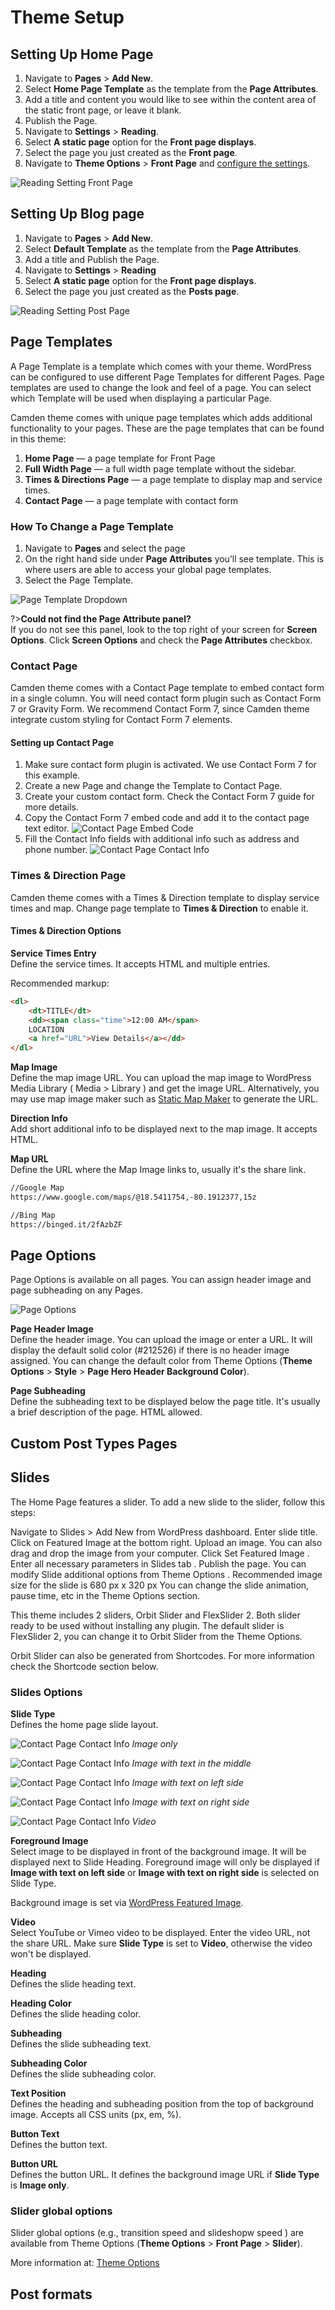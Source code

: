 # Theme Setup

## Setting Up Home Page

1. Navigate to **Pages** > **Add New**.
2. Select **Home Page Template** as the template from the **Page Attributes**.
3. Add a title and content you would like to see within the content area of the static front page, or leave it blank.
4. Publish the Page.
5. Navigate to **Settings** > **Reading**.
6. Select **A static page** option for the **Front page displays**.
7. Select the page you just created as the **Front page**.
8. Navigate to **Theme Options** > **Front Page** and [configure the settings]().

![Reading Setting Front Page](_images/reading-setting-front-page.png)

## Setting Up Blog page

1. Navigate to **Pages** > **Add New**.
2. Select **Default Template** as the template from the **Page Attributes**.
3. Add a title and Publish the Page.
4. Navigate to **Settings** > **Reading**
5. Select **A static page** option for the **Front page displays**.
6. Select the page you just created as the **Posts page**.

![Reading Setting Post Page](_images/reading-setting-posts-page.png)

## Page Templates
A Page Template is a template which comes with your theme. WordPress can be configured to use different Page Templates for different Pages. Page templates are used to change the look and feel of a page. You can select which Template will be used when displaying a particular Page.

Camden theme comes with unique page templates which adds additional functionality to your pages. These are the page templates that can be found in this theme:

1. **Home Page** — a page template for Front Page
2. **Full Width Page** — a full width page template without the sidebar.
3. **Times & Directions Page** — a page template to display map and service times.
4. **Contact Page** — a page template with contact form

### How To Change a Page Template

1. Navigate to **Pages** and select the page
2. On the right hand side under **Page Attributes** you’ll see template. This is where users are able to access your global page templates.
3. Select the Page Template.

![Page Template Dropdown](_images/page-template-dropdown.png)

?>**Could not find the Page Attribute panel?**  
  If you do not see this panel, look to the top right of your screen for **Screen Options**. Click **Screen Options** and check the **Page Attributes** checkbox.
  
### Contact Page
Camden theme comes with a Contact Page template to embed contact form in a single column. You will need contact form plugin such as Contact Form 7 or Gravity Form. We recommend Contact Form 7, since Camden theme integrate custom styling for Contact Form 7 elements.

#### Setting up Contact Page
1. Make sure contact form plugin is activated. We use Contact Form 7 for this example.
2. Create a new Page and change the Template to Contact Page.
3. Create your custom contact form. Check the Contact Form 7 guide for more details.
4. Copy the Contact Form 7 embed code and add it to the contact page text editor.
![Contact Page Embed Code](_images/contact-page-contact-embed-code.png) 
5. Fill the Contact Info fields with additional info such as address and phone number. 
![Contact Page Contact Info](_images/contact-page-contact-info.png)

### Times & Direction Page
Camden theme comes with a Times & Direction template to display service times and map. Change page template to **Times & Direction** to enable it.

#### Times & Direction Options

**Service Times Entry**  
Define the service times. It accepts HTML and multiple entries. 

Recommended markup:
```html
<dl>
    <dt>TITLE</dt>
    <dd><span class="time">12:00 AM</span>
    LOCATION
    <a href="URL">View Details</a></dd>
</dl>
```

**Map Image**  
Define the map image URL. You can upload the map image to WordPress Media Library ( Media > Library ) and get the image URL. Alternatively, you may use map image maker such as [Static Map Maker](http://staticmapmaker.com/) to generate the URL.
       
**Direction Info**  
Add short additional info to be displayed next to the map image. It accepts HTML.

**Map URL**  
Define the URL where the Map Image links to, usually it's the share link. 

```html
//Google Map
https://www.google.com/maps/@18.5411754,-80.1912377,15z

//Bing Map
https://binged.it/2fAzbZF
```

## Page Options

Page Options is available on all pages. You can assign header image and page subheading on any Pages.

![Page Options](_images/page-options.png) 

**Page Header Image**  
Define the header image. You can upload the image or enter a URL. It will display the default solid color (#212526) if there is no header image assigned. You can change the default color from Theme Options (**Theme Options** > **Style** > **Page Hero Header Background Color**).

**Page Subheading**  
Define the subheading text to be displayed below the page title. It's usually a brief description of the page. HTML allowed.

## Custom Post Types Pages


## Slides

The Home Page features a slider. To add a new slide to the slider, follow this steps:

Navigate to Slides > Add New from WordPress dashboard.
Enter slide title.
Click on Featured Image at the bottom right.
Upload an image. You can also drag and drop the image from your computer.
Click Set Featured Image .
Enter all necessary parameters in Slides tab .
Publish the page.
You can modify Slide additional options from Theme Options .
Recommended image size for the slide is 680 px x 320 px
You can change the slide animation, pause time, etc in the Theme Options section.

This theme includes 2 sliders, Orbit Slider and FlexSlider 2. Both slider ready to be used without installing any plugin. The default slider is FlexSlider 2, you can change it to Orbit Slider from the Theme Options.

Orbit Slider can also be generated from Shortcodes. For more information check the Shortcode section below.

### Slides Options

**Slide Type**  
Defines the home page slide layout.

![Contact Page Contact Info](_images/slide-type-image.png)
_Image only_

![Contact Page Contact Info](_images/slide-type-image-center.png)
_Image with text in the middle_

![Contact Page Contact Info](_images/slide-type-image-right.png)
_Image with text on left side_

![Contact Page Contact Info](_images/slide-type-image-left.png)
_Image with text on right side_

![Contact Page Contact Info](_images/slide-type-video.png)
_Video_

**Foreground Image**  
Select image to be displayed in front of the background image. It will be displayed next to Slide Heading. Foreground image will only be displayed if **Image with text on left side** or **Image with text on right side** is selected on Slide Type.

Background image is set via [WordPress Featured Image](https://en.support.wordpress.com/featured-images/).

**Video**  
Select YouTube or Vimeo video to be displayed. Enter the video URL, not the share URL. Make sure **Slide Type** is set to **Video**, otherwise the video won't be displayed.

**Heading**  
Defines the slide heading text.

**Heading Color**  
Defines the slide heading color.

**Subheading**  
Defines the slide subheading text.

**Subheading Color**  
Defines the slide subheading color.

**Text Position**  
Defines the heading and subheading position from the top of background image. Accepts all CSS units (px, em, %).

**Button Text**  
Defines the button text.

**Button URL**  
Defines the button URL. It defines the background image URL if **Slide Type** is **Image only**.

### Slider global options
Slider global options (e.g., transition speed and slideshopw speed ) are available from Theme Options (**Theme Options** > **Front Page** > **Slider**).

More information at: [Theme Options]()

## Post formats


